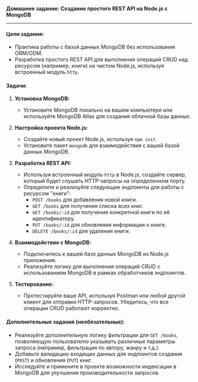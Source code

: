 **Домашнее задание: Создание простого REST API на Node.js с MongoDB**

---

#### Цели задания:

-   Практика работы с базой данных MongoDB без использования ORM/ODM.
-   Разработка простого REST API для выполнения операций CRUD над ресурсом (например, книги) на чистом Node.js, используя встроенный модуль `http`.

#### Задачи:

1. **Установка MongoDB:**

    - Установите MongoDB локально на вашем компьютере или используйте MongoDB Atlas для создания облачной базы данных.

2. **Настройка проекта Node.js:**

    - Создайте новый проект Node.js, используя `npm init`.
    - Установите пакет `mongodb` для взаимодействия с вашей базой данных MongoDB.

3. **Разработка REST API:**

    - Используя встроенный модуль `http` в Node.js, создайте сервер, который будет слушать HTTP-запросы на определенном порту.
    - Определите и реализуйте следующие эндпоинты для работы с ресурсом "книги":
        - `POST /books` для добавления новой книги.
        - `GET /books` для получения списка всех книг.
        - `GET /books/:id` для получения конкретной книги по её идентификатору.
        - `PUT /books/:id` для обновления информации о книге.
        - `DELETE /books/:id` для удаления книги.

4. **Взаимодействие с MongoDB:**

    - Подключитесь к вашей базе данных MongoDB из Node.js приложения.
    - Реализуйте логику для выполнения операций CRUD с использованием MongoDB в рамках обработчиков эндпоинтов.

5. **Тестирование:**

    - Протестируйте ваше API, используя Postman или любой другой клиент для отправки HTTP-запросов. Убедитесь, что все операции CRUD работают корректно.

#### Дополнительные задания (необязательные):

-   Реализуйте дополнительную логику фильтрации для `GET /books`, позволяющую пользователю указывать различные параметры запроса (например, фильтрация по автору, жанру и т.д.).
-   Добавьте валидацию входящих данных для эндпоинтов создания (`POST`) и обновления (`PUT`) книг.
-   Исследуйте и примените в проекте возможности индексации в MongoDB для улучшения производительности запросов.
